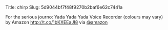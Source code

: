Title: chirp
Slug: 5d9044bf7f48f9270b2baf6e62c7441a

For the serious journo: Yada Yada Yada Voice Recorder (colours may vary) by Amazon <a href="http://t.co/1bKXEEaJI8">http://t.co/1bKXEEaJI8</a> via <a href="http://twitter.com/amazon">@amazon</a>
